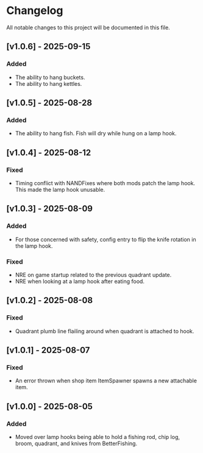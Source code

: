 # Changelog

All notable changes to this project will be documented in this file.

## [v1.0.6] - 2025-09-15

### Added
- The ability to hang buckets.
- The ability to hang kettles.

## [v1.0.5] - 2025-08-28

### Added
- The ability to hang fish. Fish will dry while hung on a lamp hook.

## [v1.0.4] - 2025-08-12

### Fixed
- Timing conflict with NANDFixes where both mods patch the lamp hook. This made the lamp hook unusable.

## [v1.0.3] - 2025-08-09

### Added
- For those concerned with safety, config entry to flip the knife rotation in the lamp hook.

### Fixed
- NRE on game startup related to the previous quadrant update.
- NRE when looking at a lamp hook after eating food.

## [v1.0.2] - 2025-08-08

### Fixed
- Quadrant plumb line flailing around when quadrant is attached to hook.

## [v1.0.1] - 2025-08-07

### Fixed
- An error thrown when shop item ItemSpawner spawns a new attachable item.

## [v1.0.0] - 2025-08-05

### Added
- Moved over lamp hooks being able to hold a fishing rod, chip log, broom, quadrant, and knives from BetterFishing.
